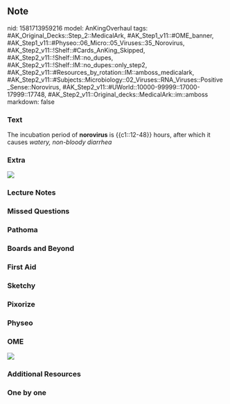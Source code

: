 ## Note
nid: 1581713959216
model: AnKingOverhaul
tags: #AK_Original_Decks::Step_2::MedicalArk, #AK_Step1_v11::#OME_banner, #AK_Step1_v11::#Physeo::06_Micro::05_Viruses::35_Norovirus, #AK_Step2_v11::!Shelf::#Cards_AnKing_Skipped, #AK_Step2_v11::!Shelf::IM::no_dupes, #AK_Step2_v11::!Shelf::IM::no_dupes::only_step2, #AK_Step2_v11::#Resources_by_rotation::IM::amboss_medicalark, #AK_Step2_v11::#Subjects::Microbiology::02_Viruses::RNA_Viruses::Positive_Sense::Norovirus, #AK_Step2_v11::#UWorld::10000-99999::17000-17999::17748, #AK_Step2_v11::Original_decks::MedicalArk::im::amboss
markdown: false

### Text
The incubation period of <b>norovirus</b> is {{c1::12-48}} hours,
after which it causes <i>watery, non-bloody diarrhea</i>

### Extra
<img src="paste-138409616080897.jpg">

### Lecture Notes


### Missed Questions


### Pathoma


### Boards and Beyond


### First Aid


### Sketchy


### Pixorize


### Physeo


### OME
<div class="ome-widget">
  <a href="https://onlinemeded.org?ref=anki"><img src=
  "_OME_AnkiFlashcards_General_4.png"></a>
</div>

### Additional Resources


### One by one

